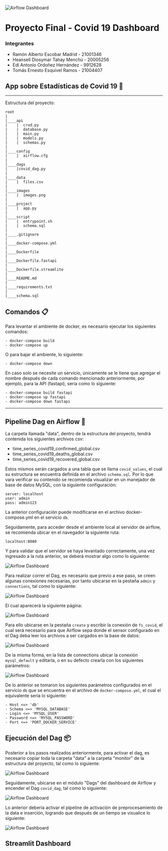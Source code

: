 ![Airflow Dashboard](./images/GalileoLogo.jpg)

# Proyecto Final - Covid 19 Dashboard

### Integrantes
* Ramón Alberto Escobar Madrid - 21001346
* Heansell Diosymar Tahay Menchú - 20005256
* Edi Antonio Ordoñez Hernández - 9912628
* Tomás Ernesto Esquivel Ramos - 21004407



## App sobre Estadísticas de Covid 19 🚀

<hr/>

Estructura del proyecto:
```
root
|
|____api
|    |  crud.py
|    |  database.py
|    |  main.py
|    |  models.py
|    |  schemas.py
|
|____config
|    |  airflow.cfg
|
|____dags
|    |covid_dag.py
|
|____data
|    |  files.csv
|
|____images
|    |  images.png
|
|____project
|    |  app.py
|
|____script
|    |  entrypoint.sh
|    |  schema.sql
|
|____.gitignore
|
|____docker-compose.yml
|
|____Dockerfile
|
|____Dockerfile.fastapi
|
|____Dockerfile.streamlite
|
|____README.md
|
|____requirements.txt
|
|____schema.sql      

```
## Comandos 📋

Para levantar el ambiente de docker, es necesario ejecutar los siguientes comandos:


```
- docker-compose build
- docker-compose up
```

O para bajar el ambiente, lo siguiente:

```
- docker-compose down
```

En caso solo se necesite un servicio, únicamente se le tiene que agregar el nombre después de cada comando mencionado anteriormente, por ejemplo, para la API (fastapi), seria como lo siguiente:

```
- docker-compose build fastapi
- docker-compose up fastapi
- docker-compose down fastapi
```

<hr/>

## Pipeline Dag en Airflow 🔧

La carpeta llamada "data", dentro de la estructura del proyecto, tendrá contenida los siguientes archivos csv:

- time_series_covid19_confirmed_global.csv
- time_series_covid19_deaths_global.csv
- time_series_covid19_recovered_global.csv

Estos mismos serán cargados a una tabla que se llama `covid_values`, el cual su estructura se encuentra definida en el archivo `schema.sql`. Por lo que vara verificar su contenido se recomienda visualizar en un manejador de base de datos MySQL, con la siguiente configuración:

```
server: localhost
user: admin
pass: admin123
```

La anterior configuración puede modificarse en el archivo docker-compose.yml en el servicio `db`. 

Seguidamente, para acceder desde el ambiente local al servidor de airflow, se recomienda ubicar en el navegador la siguiente ruta:

```
localhost:8080
```

Y para validar que el servidor se haya levantado correctamente, una vez ingresado a la ruta anterior, se deberá mostrar algo como lo siguiente:

![Airflow Dashboard](./images/airflow-dashboard.png)

Para realizar correr el Dag, es necesario que previo a ese paso, se creen algunas conexiones necesarias, por tanto ubicarse en la pestaña `admin` y `connections`, tal como lo siguiente:

![Airflow Dashboard](./images/admin-connection.png)

El cual aparecerá la siguiente página:

![Airflow Dashboard](./images/page-connection.png)

Para ello ubicarse en la pestaña `create` y escribir la conexión de `fs_covid`, el cual será necesario para que Airflow sepa donde el sensor configurado en el Dag deba leer los archivos a ser cargados en la base de datos:

![Airflow Dashboard](./images/create-connection.png)

De la misma forma, en la lista de connections ubicar la conexión `mysql_default` y editarla, o en su defecto crearla con los siguientes parámetros:

![Airflow Dashboard](./images/mysql-connection.png)

De lo anterior se tomaron los siguientes parámetros configurados en el servicio `db` que se encuentra en el archivo de `docker-compose.yml`, el cual el equivalente sería lo siguiente:

```
- Host <=> 'db'
- Schema <=> 'MYSQL_DATABASE'
- Login <=> 'MYSQL_USER'
- Password <=> 'MYSQL_PASSWORD'
- Port <=> 'PORT_DOCKER_SERVICE'
```

## Ejecución del Dag 📦

Posterior a los pasos realizados anteriormente, para activar el dag, es necesario copiar toda la carpeta "data" a la carpeta "monitor" de la estructura del proyecto, tal como lo siguiente:

![Airflow Dashboard](./images/copy-data.png)


Seguidamente, ubicarse en el módulo "Dags" del dashboard de Airflow y encender el Dag `covid_dag`, tal como lo siguiente:

![Airflow Dashboard](./images/dag.png)

Lo anterior debería activar el pipeline de activación de preprocesamiento de la data e inserción, logrando que después de un tiempo se visualice lo siguiente:

![Airflow Dashboard](./images/on-dag.png)

## Streamlit Dashboard
